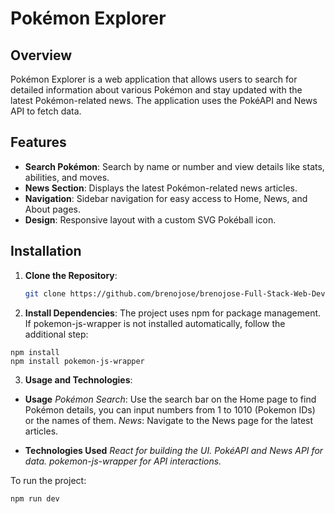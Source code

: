 # Pokémon Explorer

## Overview
Pokémon Explorer is a web application that allows users to search for detailed information about various Pokémon and stay updated with the latest Pokémon-related news. The application uses the PokéAPI and News API to fetch data.

## Features
- **Search Pokémon**: Search by name or number and view details like stats, abilities, and moves.
- **News Section**: Displays the latest Pokémon-related news articles.
- **Navigation**: Sidebar navigation for easy access to Home, News, and About pages.
- **Design**: Responsive layout with a custom SVG Pokéball icon.

## Installation
1. **Clone the Repository**:
   ```bash
   git clone https://github.com/brenojose/brenojose-Full-Stack-Web-Development---HTTP-5222-0NB/edit/main/PROJECTAPI_FINAL-BrenoJose/pokemonexplorer.git

2. **Install Dependencies**:
The project uses npm for package management. If pokemon-js-wrapper is not installed automatically, follow the additional step:
```
npm install
npm install pokemon-js-wrapper
```
3. **Usage and Technologies**:
- **Usage**
   *Pokémon Search*: Use the search bar on the Home page to find Pokémon details, you can input numbers from 1 to 1010 (Pokemon IDs) or the names of them.
   *News*: Navigate to the News page for the latest articles.
  
- **Technologies Used**
   *React for building the UI.*
   *PokéAPI and News API for data.*
  *pokemon-js-wrapper for API interactions.*

To run the project:
  ```
  npm run dev
  ```
  
